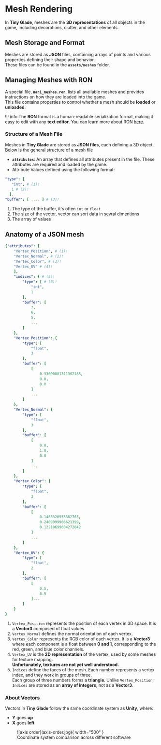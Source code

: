 # Mesh Rendering

In **Tiny Glade**, meshes are the **3D representations** of all objects in the game, including decorations, clutter, and other elements.  

## Mesh Storage and Format  
Meshes are stored as **JSON** files, containing arrays of points and various properties defining their shape and behavior.  
These files can be found in the **`assets/meshes`** folder.

## Managing Meshes with RON  
A special file, **`nani_meshes.ron`**, lists all available meshes and provides instructions on how they are loaded into the game.  
This file contains properties to control whether a mesh should be **loaded** or **unloaded**.  

!!! info
    The **RON** format is a human-readable serialization format, making it easy to edit with any **text editor**. You can learn more about RON [here](https://github.com/ron-rs/ron).

### Structure of a Mesh File
 Meshes in **Tiny Glade** are stored as **JSON files**, each defining a 3D object. Below is the general structure of a mesh file


- **`attributes`**: An array that defines all attributes present in the file. These attributes are required and loaded by the game.
- Attribute Values defined using the following format:

```yaml
"type": [
   "int", # (1)!
   1 # (2)!
  ],
"buffer": [ .... ] # (3)!
```  

1. The type of the buffer, it's often `int` or `float`
2. The size of the vector, vector can sort data in sevral dimentions 
3. The array of values


## Anatomy of a JSON mesh

``` yaml
{"attributes": [
    "Vertex_Position", # (1)!
    "Vertex_Normal", # (2)!
    "Vertex_Color", # (3)!
    "Vertex_UV" # (4)!
    ],
    "indices": { # (5)!
        "type": [ # (6)!
            "int",
            1
        ],
        "buffer": [
            7,
            6,
            5,
            ...
        ]
    },
    "Vertex_Position": {
        "type": [
            "float",
            3
        ],
        "buffer": [
            [
                0.33000001311302185,
                0.0,
                0.0
            ]
            ...
        ]
    },
    "Vertex_Normal": {
        "type": [
            "float",
            3
        ],
        "buffer": [
            [
                0.0,
                1.0,
                0.0
            ]
            ...
        ]
    },
    "Vertex_Color": {
        "type": [
            "float",
            3
        ],
        "buffer": [
            [
                0.1463320553302765,
                0.2409999966621399,
                0.12218699604272842
            ]
            ...
        ]
    },
    "Vertex_UV": {
        "type": [
            "float",
            2
        ],
        "buffer": [
            [
                0.5,
                0.5
            ]...
        ]
    }
}
```

1. `Vertex_Position` represents the position of each vertex in 3D space. It is a **Vector3** composed of float values.  
2. `Vertex_Normal` defines the normal orientation of each vertex.  
3. `Vertex_Color` represents the RGB color of each vertex. It is a **Vector3** where each component is a float between **0 and 1**, corresponding to the red, green, and blue color channels.  
4. `Vertex_UV` is the **2D representation** of the vertex, used by some meshes for texture mapping.  
   **Unfortunately, textures are not yet well understood.**  
5. `Indices` define the faces of the mesh. Each number represents a vertex index, and they work in groups of three.  
   Each group of three numbers forms a **triangle**. Unlike `Vertex_Position`, `Indices` are stored as an **array of integers**, not as a **Vector3**.  

### About Vectors  
Vectors in **Tiny Glade** follow the same coordinate system as **Unity**, where:  
- **Y** goes **up**  
- **X** goes **left**  

<figure markdown="span">  
  ![axis order](axis-order.jpg){ width="500" }  
  <figcaption>Coordinate system comparison across different software</figcaption>  
</figure>

